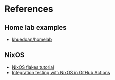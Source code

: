 # References

## Home lab examples

- [khuedoan/homelab](https://github.com/khuedoan/homelab)

## NixOS

- [NixOS flakes tutorial](https://www.tweag.io/blog/2020-07-31-nixos-flakes/)
- [Integration testing with NixOS in GitHub Actions](https://jnsgr.uk/2024/02/nixos-vms-in-github-actions/)
